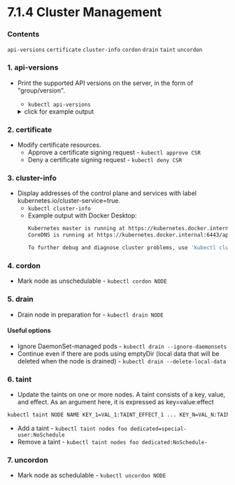 # 7.1.4 Cluster Management

### Contents

`api-versions` `certificate` `cluster-info` `cordon` `drain` `taint` `uncordon`

### 1. api-versions

- Print the supported API versions on the server, in the form of "group/version".
  - `kubectl api-versions`

  <details>
      <summary>click for example output</summary>

      admissionregistration.k8s.io/v1
      admissionregistration.k8s.io/v1beta1
      apiextensions.k8s.io/v1
      apiextensions.k8s.io/v1beta1
      apiregistration.k8s.io/v1
      apiregistration.k8s.io/v1beta1
      apps/v1
      authentication.k8s.io/v1
      authentication.k8s.io/v1beta1
      authorization.k8s.io/v1
      authorization.k8s.io/v1beta1
      autoscaling/v1
      autoscaling/v2beta1
      autoscaling/v2beta2
      batch/v1
      batch/v1beta1
      certificates.k8s.io/v1
      certificates.k8s.io/v1beta1
      coordination.k8s.io/v1
      coordination.k8s.io/v1beta1
      discovery.k8s.io/v1
      discovery.k8s.io/v1beta1
      events.k8s.io/v1
      events.k8s.io/v1beta1
      extensions/v1beta1
      flowcontrol.apiserver.k8s.io/v1beta1
      metrics.k8s.io/v1beta1
      networking.k8s.io/v1
      networking.k8s.io/v1beta1
      node.k8s.io/v1
      node.k8s.io/v1beta1
      policy/v1
      policy/v1beta1
      rbac.authorization.k8s.io/v1
      rbac.authorization.k8s.io/v1beta1
      scheduling.k8s.io/v1
      scheduling.k8s.io/v1beta1
      storage.k8s.io/v1
      storage.k8s.io/v1beta1
  </details>

### 2. certificate

- Modify certificate resources.
  - Approve a certificate signing request - `kubectl approve CSR`
  - Deny a certificate signing request - `kubectl deny CSR`

### 3. cluster-info

- Display addresses of the control plane and services with label kubernetes.io/cluster-service=true.
  - `kubectl cluster-info`
  - Example output with Docker Desktop:
    ```bash
    Kubernetes master is running at https://kubernetes.docker.internal:6443
    CoreDNS is running at https://kubernetes.docker.internal:6443/api/v1/namespaces/kube-system/services/kube-dns:dns/proxy

    To further debug and diagnose cluster problems, use 'kubectl cluster-info dump'.
    ```

### 4. cordon

- Mark node as unschedulable - `kubectl cordon NODE`

### 5. drain

- Drain node in preparation for - `kubectl drain NODE`

#### Useful options

- Ignore DaemonSet-managed pods - `kubectl drain --ignore-daemonsets`
- Continue even if there are pods using emptyDir (local data that will be deleted when the node is drained) - `kubectl drain --delete-local-data`

### 6. taint

- Update the taints on one or more nodes. A taint consists of a key, value, and effect. As an argument here, it is expressed as key=value:effect

```bash
kubectl taint NODE NAME KEY_1=VAL_1:TAINT_EFFECT_1 ... KEY_N=VAL_N:TAINT_EFFECT_N
```

- Add a taint - `kubectl taint nodes foo dedicated=special-user:NoSchedule`
- Remove a taint - `kubectl taint nodes foo dedicated:NoSchedule-`

### 7. uncordon

- Mark node as schedulable - `kubectl uncordon NODE`
